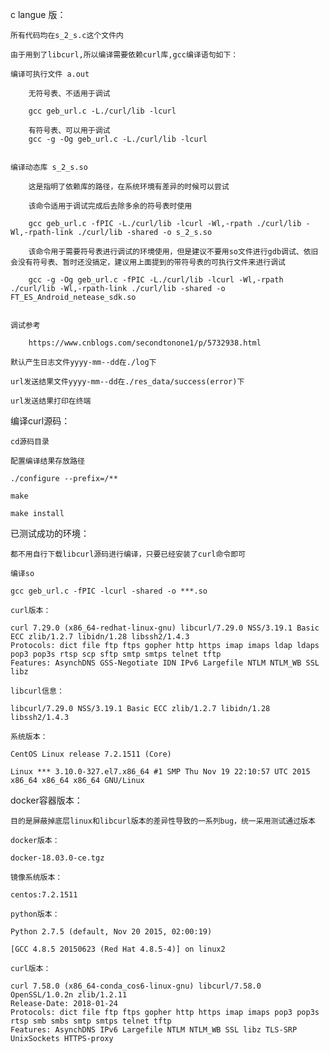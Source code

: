  c langue 版：
    
    所有代码均在s_2_s.c这个文件内
    
    由于用到了libcurl,所以编译需要依赖curl库,gcc编译语句如下：
    
    编译可执行文件 a.out
        
        无符号表、不适用于调试
        
        gcc geb_url.c -L./curl/lib -lcurl
        
        有符号表、可以用于调试
        gcc -g -Og geb_url.c -L./curl/lib -lcurl
        
        
    编译动态库 s_2_s.so
        
        这是指明了依赖库的路径，在系统环境有差异的时候可以尝试
        
        该命令适用于调试完成后去除多余的符号表时使用
        
        gcc geb_url.c -fPIC -L./curl/lib -lcurl -Wl,-rpath ./curl/lib -Wl,-rpath-link ./curl/lib -shared -o s_2_s.so
        
        该命令用于需要符号表进行调试的环境使用，但是建议不要用so文件进行gdb调试、依旧会没有符号表、暂时还没搞定，建议用上面提到的带符号表的可执行文件来进行调试
        
        gcc -g -Og geb_url.c -fPIC -L./curl/lib -lcurl -Wl,-rpath ./curl/lib -Wl,-rpath-link ./curl/lib -shared -o FT_ES_Android_netease_sdk.so
        
        
    调试参考
    
        https://www.cnblogs.com/secondtonone1/p/5732938.html
    
    默认产生日志文件yyyy-mm--dd在./log下
    
    url发送结果文件yyyy-mm--dd在./res_data/success(error)下
    
    url发送结果打印在终端
    
    
编译curl源码：
    
    cd源码目录
    
    配置编译结果存放路径
    
    ./configure --prefix=/**
    
    make
    
    make install
    

已测试成功的环境：

    都不用自行下载libcurl源码进行编译，只要已经安装了curl命令即可
    
    编译so
    
    gcc geb_url.c -fPIC -lcurl -shared -o ***.so
    
    curl版本：
    
    curl 7.29.0 (x86_64-redhat-linux-gnu) libcurl/7.29.0 NSS/3.19.1 Basic ECC zlib/1.2.7 libidn/1.28 libssh2/1.4.3
    Protocols: dict file ftp ftps gopher http https imap imaps ldap ldaps pop3 pop3s rtsp scp sftp smtp smtps telnet tftp 
    Features: AsynchDNS GSS-Negotiate IDN IPv6 Largefile NTLM NTLM_WB SSL libz
    
    libcurl信息：
    
    libcurl/7.29.0 NSS/3.19.1 Basic ECC zlib/1.2.7 libidn/1.28 libssh2/1.4.3
    
    系统版本：
    
    CentOS Linux release 7.2.1511 (Core)
    
    Linux *** 3.10.0-327.el7.x86_64 #1 SMP Thu Nov 19 22:10:57 UTC 2015 x86_64 x86_64 x86_64 GNU/Linux
    
    
docker容器版本：

    目的是屏蔽掉底层linux和libcurl版本的差异性导致的一系列bug，统一采用测试通过版本
    
    docker版本：
    
    docker-18.03.0-ce.tgz
    
    镜像系统版本：
    
    centos:7.2.1511
    
    python版本：
    
    Python 2.7.5 (default, Nov 20 2015, 02:00:19) 
    
    [GCC 4.8.5 20150623 (Red Hat 4.8.5-4)] on linux2
    
    curl版本：
    
    curl 7.58.0 (x86_64-conda_cos6-linux-gnu) libcurl/7.58.0 OpenSSL/1.0.2n zlib/1.2.11
    Release-Date: 2018-01-24
    Protocols: dict file ftp ftps gopher http https imap imaps pop3 pop3s rtsp smb smbs smtp smtps telnet tftp 
    Features: AsynchDNS IPv6 Largefile NTLM NTLM_WB SSL libz TLS-SRP UnixSockets HTTPS-proxy
    
    
